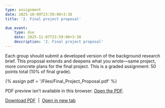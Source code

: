 ```yaml
---
type: assignment
date: 2025-10-09T23:59:00+3:30
title: '2. Final project proposal'

due_event: 
    type: due
    date: 2025-11-07T23:59:00+3:30
    description: '2. Final project proposal'
---
```

Each group should submit a developed version of the background research brief. This proposal extends and deepens what you wrote—same project, more concrete plans for the final project. This is a graded assignment: 50 points total (10% of final grade).

{% assign pdf = '/Files/Final_Project_Proposal.pdf' %}

<!-- Inline preview (with fallback) -->
<object
  data="{{ pdf | relative_url }}"
  type="application/pdf"
  width="100%"
  height="800">
  <p>
    PDF preview isn’t available in this browser.
    <a href="{{ pdf | relative_url }}" target="_blank" rel="noopener">Open the PDF</a>.
  </p>
</object>

<!-- Download + open in new tab -->
<p>
  <a href="{{ pdf | relative_url }}" download>Download PDF</a>
  &nbsp;|&nbsp;
  <a href="{{ pdf | relative_url }}" target="_blank" rel="noopener">Open in new tab</a>
</p>
